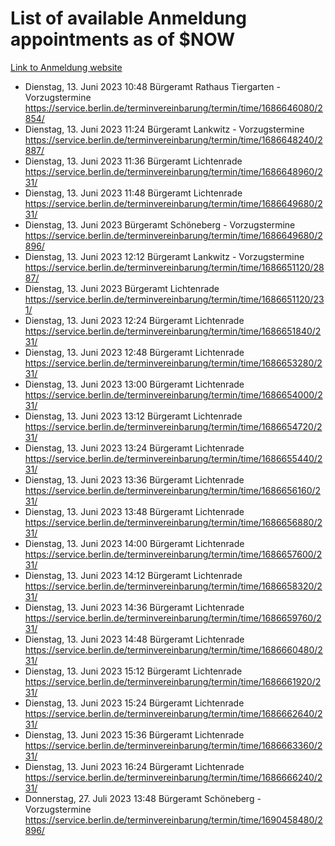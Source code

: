 # List of available Anmeldung appointments as of $NOW
[Link to Anmeldung website](https://service.berlin.de/terminvereinbarung/termin/tag.php?termin=1&anliegen[]=120686&dienstleisterlist=122210,122217,327316,122219,327312,122227,327314,122231,327346,122243,327348,122254,122252,329742,122260,329745,122262,329748,122271,327278,122273,327274,122277,327276,330436,122280,327294,122282,327290,122284,327292,122291,327270,122285,327266,122286,327264,122296,327268,150230,329760,122297,327286,122294,327284,122312,329763,122314,329775,122304,327330,122311,327334,122309,327332,317869,122281,327352,122279,329772,122283,122276,327324,122274,327326,122267,329766,122246,327318,122251,327320,122257,327322,122208,327298,122226,327300&herkunft=http%3A%2F%2Fservice.berlin.de%2Fdienstleistung%2F120686%2F)
- Dienstag, 13. Juni 2023 10:48 Bürgeramt Rathaus Tiergarten - Vorzugstermine https://service.berlin.de/terminvereinbarung/termin/time/1686646080/2854/
- Dienstag, 13. Juni 2023 11:24 Bürgeramt Lankwitz - Vorzugstermine https://service.berlin.de/terminvereinbarung/termin/time/1686648240/2887/
- Dienstag, 13. Juni 2023 11:36 Bürgeramt Lichtenrade https://service.berlin.de/terminvereinbarung/termin/time/1686648960/231/
- Dienstag, 13. Juni 2023 11:48 Bürgeramt Lichtenrade https://service.berlin.de/terminvereinbarung/termin/time/1686649680/231/
- Dienstag, 13. Juni 2023  Bürgeramt Schöneberg - Vorzugstermine https://service.berlin.de/terminvereinbarung/termin/time/1686649680/2896/
- Dienstag, 13. Juni 2023 12:12 Bürgeramt Lankwitz - Vorzugstermine https://service.berlin.de/terminvereinbarung/termin/time/1686651120/2887/
- Dienstag, 13. Juni 2023  Bürgeramt Lichtenrade https://service.berlin.de/terminvereinbarung/termin/time/1686651120/231/
- Dienstag, 13. Juni 2023 12:24 Bürgeramt Lichtenrade https://service.berlin.de/terminvereinbarung/termin/time/1686651840/231/
- Dienstag, 13. Juni 2023 12:48 Bürgeramt Lichtenrade https://service.berlin.de/terminvereinbarung/termin/time/1686653280/231/
- Dienstag, 13. Juni 2023 13:00 Bürgeramt Lichtenrade https://service.berlin.de/terminvereinbarung/termin/time/1686654000/231/
- Dienstag, 13. Juni 2023 13:12 Bürgeramt Lichtenrade https://service.berlin.de/terminvereinbarung/termin/time/1686654720/231/
- Dienstag, 13. Juni 2023 13:24 Bürgeramt Lichtenrade https://service.berlin.de/terminvereinbarung/termin/time/1686655440/231/
- Dienstag, 13. Juni 2023 13:36 Bürgeramt Lichtenrade https://service.berlin.de/terminvereinbarung/termin/time/1686656160/231/
- Dienstag, 13. Juni 2023 13:48 Bürgeramt Lichtenrade https://service.berlin.de/terminvereinbarung/termin/time/1686656880/231/
- Dienstag, 13. Juni 2023 14:00 Bürgeramt Lichtenrade https://service.berlin.de/terminvereinbarung/termin/time/1686657600/231/
- Dienstag, 13. Juni 2023 14:12 Bürgeramt Lichtenrade https://service.berlin.de/terminvereinbarung/termin/time/1686658320/231/
- Dienstag, 13. Juni 2023 14:36 Bürgeramt Lichtenrade https://service.berlin.de/terminvereinbarung/termin/time/1686659760/231/
- Dienstag, 13. Juni 2023 14:48 Bürgeramt Lichtenrade https://service.berlin.de/terminvereinbarung/termin/time/1686660480/231/
- Dienstag, 13. Juni 2023 15:12 Bürgeramt Lichtenrade https://service.berlin.de/terminvereinbarung/termin/time/1686661920/231/
- Dienstag, 13. Juni 2023 15:24 Bürgeramt Lichtenrade https://service.berlin.de/terminvereinbarung/termin/time/1686662640/231/
- Dienstag, 13. Juni 2023 15:36 Bürgeramt Lichtenrade https://service.berlin.de/terminvereinbarung/termin/time/1686663360/231/
- Dienstag, 13. Juni 2023 16:24 Bürgeramt Lichtenrade https://service.berlin.de/terminvereinbarung/termin/time/1686666240/231/
- Donnerstag, 27. Juli 2023 13:48 Bürgeramt Schöneberg - Vorzugstermine https://service.berlin.de/terminvereinbarung/termin/time/1690458480/2896/

